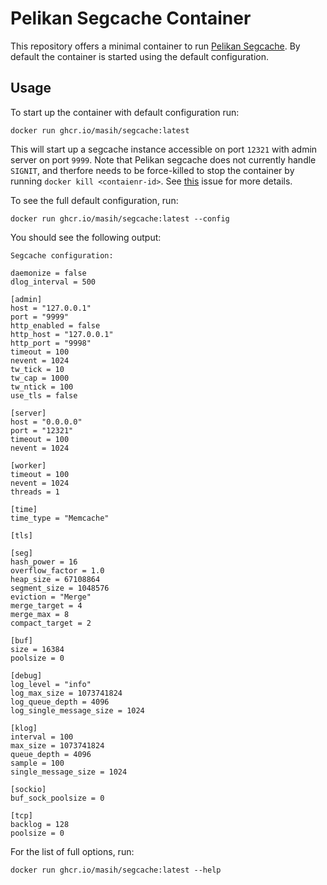 # Pelikan Segcache Container

This repository offers a minimal container to run [Pelikan Segcache](https://github.com/pelikan-io/pelikan).
By default the container is started using the default configuration.

## Usage

To start up the container with default configuration run:
```shell
docker run ghcr.io/masih/segcache:latest
```

This will start up a segcache instance accessible on port `12321` with admin server on port `9999`.
Note that Pelikan segcache does not currently handle `SIGNIT`, and therfore needs to be force-killed
to stop the container by running `docker kill <contaienr-id>`. See [this](https://github.com/pelikan-io/pelikan/issues/74) issue for more details.

To see the full default configuration, run:
```shell
docker run ghcr.io/masih/segcache:latest --config
```

You should see the following output:

```text
Segcache configuration:

daemonize = false
dlog_interval = 500

[admin]
host = "127.0.0.1"
port = "9999"
http_enabled = false
http_host = "127.0.0.1"
http_port = "9998"
timeout = 100
nevent = 1024
tw_tick = 10
tw_cap = 1000
tw_ntick = 100
use_tls = false

[server]
host = "0.0.0.0"
port = "12321"
timeout = 100
nevent = 1024

[worker]
timeout = 100
nevent = 1024
threads = 1

[time]
time_type = "Memcache"

[tls]

[seg]
hash_power = 16
overflow_factor = 1.0
heap_size = 67108864
segment_size = 1048576
eviction = "Merge"
merge_target = 4
merge_max = 8
compact_target = 2

[buf]
size = 16384
poolsize = 0

[debug]
log_level = "info"
log_max_size = 1073741824
log_queue_depth = 4096
log_single_message_size = 1024

[klog]
interval = 100
max_size = 1073741824
queue_depth = 4096
sample = 100
single_message_size = 1024

[sockio]
buf_sock_poolsize = 0

[tcp]
backlog = 128
poolsize = 0
```

For the list of full options, run:
```shell
docker run ghcr.io/masih/segcache:latest --help
```